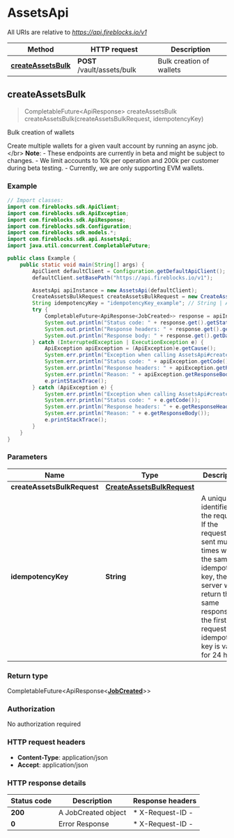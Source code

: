 # AssetsApi

All URIs are relative to *https://api.fireblocks.io/v1*

| Method | HTTP request | Description |
|------------- | ------------- | -------------|
| [**createAssetsBulk**](AssetsApi.md#createAssetsBulk) | **POST** /vault/assets/bulk | Bulk creation of wallets |



## createAssetsBulk

> CompletableFuture<ApiResponse<JobCreated>> createAssetsBulk createAssetsBulk(createAssetsBulkRequest, idempotencyKey)

Bulk creation of wallets

Create multiple wallets for a given vault account by running an async job. &lt;/br&gt; **Note**: - These endpoints are currently in beta and might be subject to changes. - We limit accounts to 10k per operation and 200k per customer during beta testing. - Currently, we are only supporting EVM wallets. 

### Example

```java
// Import classes:
import com.fireblocks.sdk.ApiClient;
import com.fireblocks.sdk.ApiException;
import com.fireblocks.sdk.ApiResponse;
import com.fireblocks.sdk.Configuration;
import com.fireblocks.sdk.models.*;
import com.fireblocks.sdk.api.AssetsApi;
import java.util.concurrent.CompletableFuture;

public class Example {
    public static void main(String[] args) {
        ApiClient defaultClient = Configuration.getDefaultApiClient();
        defaultClient.setBasePath("https://api.fireblocks.io/v1");

        AssetsApi apiInstance = new AssetsApi(defaultClient);
        CreateAssetsBulkRequest createAssetsBulkRequest = new CreateAssetsBulkRequest(); // CreateAssetsBulkRequest | 
        String idempotencyKey = "idempotencyKey_example"; // String | A unique identifier for the request. If the request is sent multiple times with the same idempotency key, the server will return the same response as the first request. The idempotency key is valid for 24 hours.
        try {
            CompletableFuture<ApiResponse<JobCreated>> response = apiInstance.createAssetsBulk(createAssetsBulkRequest, idempotencyKey);
            System.out.println("Status code: " + response.get().getStatusCode());
            System.out.println("Response headers: " + response.get().getHeaders());
            System.out.println("Response body: " + response.get().getData());
        } catch (InterruptedException | ExecutionException e) {
            ApiException apiException = (ApiException)e.getCause();
            System.err.println("Exception when calling AssetsApi#createAssetsBulk");
            System.err.println("Status code: " + apiException.getCode());
            System.err.println("Response headers: " + apiException.getResponseHeaders());
            System.err.println("Reason: " + apiException.getResponseBody());
            e.printStackTrace();
        } catch (ApiException e) {
            System.err.println("Exception when calling AssetsApi#createAssetsBulk");
            System.err.println("Status code: " + e.getCode());
            System.err.println("Response headers: " + e.getResponseHeaders());
            System.err.println("Reason: " + e.getResponseBody());
            e.printStackTrace();
        }
    }
}
```

### Parameters


| Name | Type | Description  | Notes |
|------------- | ------------- | ------------- | -------------|
| **createAssetsBulkRequest** | [**CreateAssetsBulkRequest**](CreateAssetsBulkRequest.md)|  | |
| **idempotencyKey** | **String**| A unique identifier for the request. If the request is sent multiple times with the same idempotency key, the server will return the same response as the first request. The idempotency key is valid for 24 hours. | [optional] |

### Return type

CompletableFuture<ApiResponse<[**JobCreated**](JobCreated.md)>>


### Authorization

No authorization required

### HTTP request headers

- **Content-Type**: application/json
- **Accept**: application/json

### HTTP response details
| Status code | Description | Response headers |
|-------------|-------------|------------------|
| **200** | A JobCreated object |  * X-Request-ID -  <br>  |
| **0** | Error Response |  * X-Request-ID -  <br>  |

